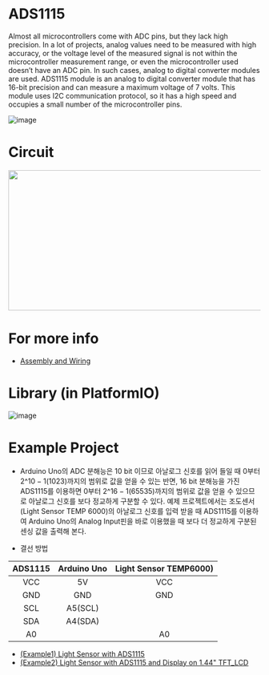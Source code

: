 # ADS1115
Almost all microcontrollers come with ADC pins, but they lack high precision. In a lot of projects, analog values need to be measured with high accuracy, or the voltage level of the measured signal is not within the microcontroller measurement range, or even the microcontroller used doesn’t have an ADC pin. In such cases, analog to digital converter modules are used.
ADS1115 module is an analog to digital converter module that has 16-bit precision and can measure a maximum voltage of 7 volts. This module uses I2C communication protocol, so it has a high speed and occupies a small number of the microcontroller pins.

![image](https://user-images.githubusercontent.com/24539773/205572192-566919d2-e452-40cd-a8a2-e063216aa6f6.png)


# Circuit
<img src="https://user-images.githubusercontent.com/24539773/205836159-1374036f-f17c-4c4d-aea5-19165aabbda1.png" width="550" height="280" align="center">
<br>

# For more info 
 
 - [Assembly and Wiring](https://learn.adafruit.com/adafruit-4-channel-adc-breakouts/assembly-and-wiring)

# Library (in PlatformIO)
 ![image](https://user-images.githubusercontent.com/24539773/205836049-3f79cdf1-b2bf-400d-88a0-029b40cdf49d.png)

# Example Project
- Arduino Uno의 ADC 분해능은 10 bit 이므로 아날로그 신호를 읽어 들일 때 $0$부터 $2\^{10} - 1(1023)$까지의 범위로 값을 얻을 수 있는 반면, 16 bit 분해능을 가진 ADS1115를 이용하면 $0$부터 $2\^{16}-1(65535)$까지의 범위로 값을 얻을 수 있으므로 아날로그 신호를 보다 정교하게 구분할 수 있다. 예제 프로젝트에서는 조도센서(Light Sensor TEMP 6000)의 아날로그 신호를 입력 받을 때 ADS1115를 이용하여 Arduino Uno의 Analog Input핀을 바로 이용했을 때 보다 더 정교하게 구분된 센싱 값을 출력해 본다. 

- 결선 방법

|ADS1115|Arduino Uno|Light Sensor TEMP6000)|
|:-:|:-:|:-:|
|VCC|5V|VCC|
|GND|GND|GND|
|SCL|A5(SCL)||
|SDA|A4(SDA)||
|A0||A0|

- [(Example1) Light Sensor with ADS1115](https://github.com/iispace/Arduino_Learning_Tutorials/blob/main/ADS1115/example1/main.cpp)
- [(Example2) Light Sensor with ADS1115 and Display on 1.44" TFT_LCD](https://github.com/iispace/Arduino_Learning_Tutorials/blob/main/ADS1115/example2/main.cpp)

